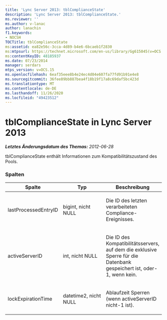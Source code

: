 ```yaml
---
title: 'Lync Server 2013: tblComplianceState'
description: 'Lync Server 2013: tblComplianceState.'
ms.reviewer: ''
ms.author: v-lanac
author: lanachin
f1.keywords:
- NOCSH
TOCTitle: tblComplianceState
ms:assetid: ea82e56c-3cca-4d89-b4e6-6bcaeb1f2830
ms:mtpsurl: https://technet.microsoft.com/en-us/library/Gg615045(v=OCS.15)
ms:contentKeyID: 48185937
ms.date: 07/23/2014
manager: serdars
mtps_version: v=OCS.15
ms.openlocfilehash: 6eaf35eee8b4e24ec4d04e607fa77fd91b91e4e8
ms.sourcegitcommit: 36fee89bb887bea4f18b19f17a8c69daf5bc423d
ms.translationtype: MT
ms.contentlocale: de-DE
ms.lasthandoff: 11/26/2020
ms.locfileid: "49423512"
---
```

# <a name="tblcompliancestate-in-lync-server-2013"></a>tblComplianceState in Lync Server 2013

<div data-xmlns="http://www.w3.org/1999/xhtml">

<div class="topic" data-xmlns="http://www.w3.org/1999/xhtml" data-msxsl="urn:schemas-microsoft-com:xslt" data-cs="https://msdn.microsoft.com/">

<div data-asp="https://msdn2.microsoft.com/asp">



</div>

<div id="mainSection">

<div id="mainBody">

<span> </span>

_**Letztes Änderungsdatum des Themas:** 2012-06-28_

tblComplianceState enthält Informationen zum Kompatibilitätszustand des Pools.

### <a name="columns"></a>Spalten

<table>
<colgroup>
<col style="width: 33%" />
<col style="width: 33%" />
<col style="width: 33%" />
</colgroup>
<thead>
<tr class="header">
<th>Spalte</th>
<th>Typ</th>
<th>Beschreibung</th>
</tr>
</thead>
<tbody>
<tr class="odd">
<td><p>lastProcessedEntryID</p></td>
<td><p>bigint, nicht NULL</p></td>
<td><p>Die ID des letzten verarbeiteten Compliance-Ereignisses.</p></td>
</tr>
<tr class="even">
<td><p>activeServerID</p></td>
<td><p>int, nicht NULL</p></td>
<td><p>Die ID des Kompatibilitätsservers, auf dem die exklusive Sperre für die Datenbank gespeichert ist, oder-1, wenn kein.</p></td>
</tr>
<tr class="odd">
<td><p>lockExpirationTime</p></td>
<td><p>datetime2, nicht NULL</p></td>
<td><p>Ablaufzeit Sperren (wenn activeServerID nicht-1 ist).</p></td>
</tr>
</tbody>
</table>


</div>

<span> </span>

</div>

</div>

</div>

